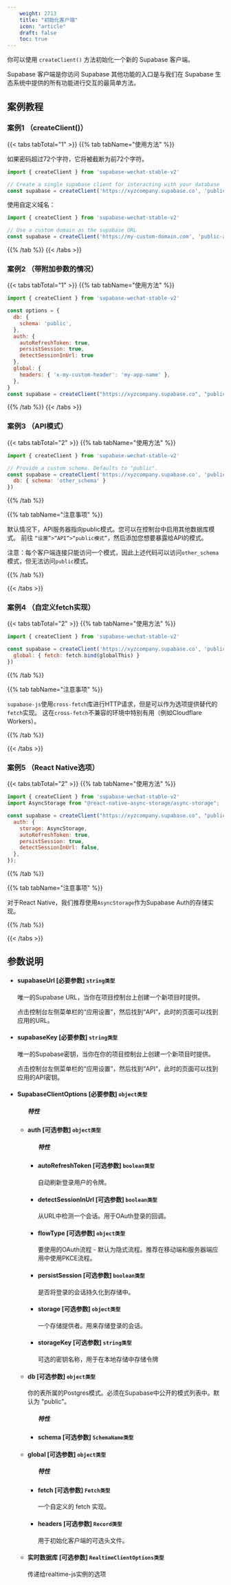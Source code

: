 ```yaml
---
    weight: 2713
    title: "初始化客户端"
    icon: "article"
    draft: false
    toc: true
---
```





你可以使用 `createClient()` 方法初始化一个新的 Supabase 客户端。

Supabase 客户端是你访问 Supabase 其他功能的入口是与我们在 Supabase 生态系统中提供的所有功能进行交互的最简单方法。


## 案例教程

### 案例1  （createClient()）

{{< tabs tabTotal="1" >}}
{{% tab tabName="使用方法" %}}



如果密码超过72个字符，它将被截断为前72个字符。

```javascript
import { createClient } from 'supabase-wechat-stable-v2'

// Create a single supabase client for interacting with your database
const supabase = createClient('https://xyzcompany.supabase.co', 'public-anon-key')
```

使用自定义域名：

```javascript
import { createClient } from 'supabase-wechat-stable-v2'

// Use a custom domain as the supabase URL
const supabase = createClient('https://my-custom-domain.com', 'public-anon-key')
```

{{% /tab %}}
{{< /tabs >}}



### 案例2 （带附加参数的情况）


{{< tabs tabTotal="1" >}}
{{% tab tabName="使用方法" %}}



```javascript
import { createClient } from 'supabase-wechat-stable-v2'

const options = {
  db: {
    schema: 'public',
  },
  auth: {
    autoRefreshToken: true,
    persistSession: true,
    detectSessionInUrl: true
  },
  global: {
    headers: { 'x-my-custom-header': 'my-app-name' },
  },
}
const supabase = createClient("https://xyzcompany.supabase.co", "public-anon-key", options)
```

{{% /tab %}}
{{< /tabs >}}





### 案例3  （API模式）

{{< tabs tabTotal="2" >}}
{{% tab tabName="使用方法" %}}



```javascript
import { createClient } from 'supabase-wechat-stable-v2'

// Provide a custom schema. Defaults to "public".
const supabase = createClient('https://xyzcompany.supabase.co', 'public-anon-key', {
  db: { schema: 'other_schema' }
})
```

{{% /tab %}}

{{% tab tabName="注意事项" %}}



默认情况下，API服务器指向public模式。您可以在控制台中启用其他数据库模式。
前往 `“设置”>“API”>“public模式”`，然后添加您想要暴露给API的模式。

注意：每个客户端连接只能访问一个模式，因此上述代码可以访问`other_schema`模式，但无法访问`public`模式。

{{% /tab %}}


{{< /tabs >}}





### 案例4  （自定义fetch实现）



{{< tabs tabTotal="2" >}}
{{% tab tabName="使用方法" %}}



```javascript
import { createClient } from 'supabase-wechat-stable-v2'

const supabase = createClient('https://xyzcompany.supabase.co', 'public-anon-key', {
  global: { fetch: fetch.bind(globalThis) }
})
```

{{% /tab %}}

{{% tab tabName="注意事项" %}}


`supabase-js`使用`cross-fetch`库进行HTTP请求，但是可以作为选项提供替代的`fetch`实现。
这在`cross-fetch`不兼容的环境中特别有用（例如Cloudflare Workers）。

{{% /tab %}}


{{< /tabs >}}




### 案例5  （React Native选项）

{{< tabs tabTotal="2" >}}
{{% tab tabName="使用方法" %}}



```javascript
import { createClient } from 'supabase-wechat-stable-v2'
import AsyncStorage from "@react-native-async-storage/async-storage";

const supabase = createClient("https://xyzcompany.supabase.co", "public-anon-key", {
  auth: {
    storage: AsyncStorage,
    autoRefreshToken: true,
    persistSession: true,
    detectSessionInUrl: false,
  },
});
```

{{% /tab %}}

{{% tab tabName="注意事项" %}}


对于React Native，我们推荐使用`AsyncStorage`作为Supabase Auth的存储实现。

{{% /tab %}}


{{< /tabs >}}






## 参数说明


<ul className="method-list-group">
  
<li className="method-list-item">
  <h4 className="method-list-item-label">
    <span className="method-list-item-label-name">
      supabaseUrl
    </span>
    <span className="method-list-item-label-badge required">
      [必要参数]
    </span>
    <span className="method-list-item-validation">
      <code>string类型</code>
    </span>
  </h4>
  <div class="method-list-item-description">

唯一的Supabase URL，当你在项目控制台上创建一个新项目时提供。

点击控制台左侧菜单栏的“应用设置”，然后找到“API”，此时的页面可以找到应用的URL。
  </div>
  
</li>


<li className="method-list-item">
  <h4 className="method-list-item-label">
    <span className="method-list-item-label-name">
      supabaseKey
    </span>
    <span className="method-list-item-label-badge required">
      [必要参数]
    </span>
    <span className="method-list-item-validation">
      <code>string类型</code>
    </span>
  </h4>
  <div class="method-list-item-description">

唯一的Supabase密钥，当你在你的项目控制台上创建一个新项目时提供。

点击控制台左侧菜单栏的“应用设置”，然后找到“API”，此时的页面可以找到应用的API密钥。

  </div>
  
</li>


<li className="method-list-item">
  <h4 className="method-list-item-label">
    <span className="method-list-item-label-name">
      SupabaseClientOptions
    </span>
    <span className="method-list-item-label-badge required">
      [必要参数]
    </span>
    <span className="method-list-item-validation">
      <code>object类型</code>
    </span>
  </h4>

<ul className="method-list-group">
  <h5 class="method-list-title method-list-title-isChild expanded">特性</h5>

<li className="method-list-item">
  <h4 className="method-list-item-label">
    <span className="method-list-item-label-name">
      auth
    </span>
    <span className="method-list-item-label-badge false">
      [可选参数]
    </span>
    <span className="method-list-item-validation">
      <code>object类型</code>
    </span>
  </h4>

  
<ul className="method-list-group">
  <h5 class="method-list-title method-list-title-isChild expanded">特性</h5>

<li className="method-list-item">
  <h4 className="method-list-item-label">
    <span className="method-list-item-label-name">
      autoRefreshToken
    </span>
    <span className="method-list-item-label-badge false">
      [可选参数]
    </span>
    <span className="method-list-item-validation">
      <code>boolean类型</code>
    </span>
  </h4>
  <div class="method-list-item-description">

自动刷新登录用户的令牌。

  </div>
  
</li>


<li className="method-list-item">
  <h4 className="method-list-item-label">
    <span className="method-list-item-label-name">
      detectSessionInUrl
    </span>
    <span className="method-list-item-label-badge false">
      [可选参数]
    </span>
    <span className="method-list-item-validation">
      <code>boolean类型</code>
    </span>
  </h4>
  <div class="method-list-item-description">

从URL中检测一个会话。用于OAuth登录的回调。

  </div>
  
</li>



<li className="method-list-item">
  <h4 className="method-list-item-label">
    <span className="method-list-item-label-name">
      flowType
    </span>
    <span className="method-list-item-label-badge false">
      [可选参数]
    </span>
    <span className="method-list-item-validation">
      <code>object类型</code>
    </span>
  </h4>
  <div class="method-list-item-description">

要使用的OAuth流程 - 默认为隐式流程。推荐在移动端和服务器端应用中使用PKCE流程。

  </div>
</li>






<li className="method-list-item">
  <h4 className="method-list-item-label">
    <span className="method-list-item-label-name">
      persistSession
    </span>
    <span className="method-list-item-label-badge false">
      [可选参数]
    </span>
    <span className="method-list-item-validation">
      <code>boolean类型</code>
    </span>
  </h4>
  <div class="method-list-item-description">

是否将登录的会话持久化到存储中。
  </div>
</li>





<li className="method-list-item">
  <h4 className="method-list-item-label">
    <span className="method-list-item-label-name">
      storage
    </span>
    <span className="method-list-item-label-badge false">
      [可选参数]
    </span>
    <span className="method-list-item-validation">
      <code>object类型</code>
    </span>
  </h4>
  <div class="method-list-item-description">

一个存储提供者。用来存储登录的会话。

  </div>
  
</li>


<li className="method-list-item">
  <h4 className="method-list-item-label">
    <span className="method-list-item-label-name">
      storageKey
    </span>
    <span className="method-list-item-label-badge false">
      [可选参数]
    </span>
    <span className="method-list-item-validation">
      <code>string类型</code>
    </span>
  </h4>
  <div class="method-list-item-description">

可选的密钥名称，用于在本地存储中存储令牌

  </div>
  
</li>



</ul>

</li>


<li className="method-list-item">
  <h4 className="method-list-item-label">
    <span className="method-list-item-label-name">
      db
    </span>
    <span className="method-list-item-label-badge false">
      [可选参数]
    </span>
    <span className="method-list-item-validation">
      <code>object类型</code>
    </span>
  </h4>
  <div class="method-list-item-description">

你的表所属的Postgres模式。必须在Supabase中公开的模式列表中。默认为 "public"。

  </div>
  
<ul className="method-list-group">
  <h5 class="method-list-title method-list-title-isChild expanded">特性</h5>

<li className="method-list-item">
  <h4 className="method-list-item-label">
    <span className="method-list-item-label-name">
      schema
    </span>
    <span className="method-list-item-label-badge false">
      [可选参数]
    </span>
    <span className="method-list-item-validation">
      <code>SchemaName类型</code>
    </span>
  </h4>
  
</li>

</ul>

</li>


<li className="method-list-item">
  <h4 className="method-list-item-label">
    <span className="method-list-item-label-name">
      global
    </span>
    <span className="method-list-item-label-badge false">
      [可选参数]
    </span>
    <span className="method-list-item-validation">
      <code>object类型</code>
    </span>
  </h4>

  
<ul className="method-list-group">
  <h5 class="method-list-title method-list-title-isChild expanded">特性</h5>

<li className="method-list-item">
  <h4 className="method-list-item-label">
    <span className="method-list-item-label-name">
      fetch
    </span>
    <span className="method-list-item-label-badge false">
      [可选参数]
    </span>
    <span className="method-list-item-validation">
      <code>Fetch类型</code>
    </span>
  </h4>
  <div class="method-list-item-description">

一个自定义的 fetch 实现。

  </div>
  
</li>


<li className="method-list-item">
  <h4 className="method-list-item-label">
    <span className="method-list-item-label-name">
      headers
    </span>
    <span className="method-list-item-label-badge false">
      [可选参数]
    </span>
    <span className="method-list-item-validation">
      <code>Record类型</code>
    </span>
  </h4>
  <div class="method-list-item-description">

用于初始化客户端的可选头文件。

  </div>
  
</li>

</ul>

</li>


<li className="method-list-item">
  <h4 className="method-list-item-label">
    <span className="method-list-item-label-name">
      实时数据库
    </span>
    <span className="method-list-item-label-badge false">
      [可选参数]
    </span>
    <span className="method-list-item-validation">
      <code>RealtimeClientOptions类型</code>
    </span>
  </h4>
  <div class="method-list-item-description">

传递给realtime-js实例的选项

  </div>
  
</li>

</ul>

</li>

</ul>

